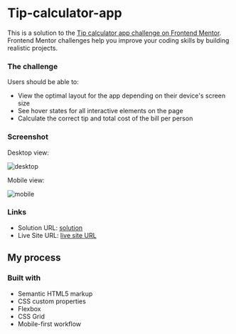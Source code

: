 # Tip-calculator-app

This is a solution to the [Tip calculator app challenge on Frontend Mentor](https://www.frontendmentor.io/challenges/tip-calculator-app-ugJNGbJUX). Frontend Mentor challenges help you improve your coding skills by building realistic projects.


### The challenge

Users should be able to:

- View the optimal layout for the app depending on their device's screen size
- See hover states for all interactive elements on the page
- Calculate the correct tip and total cost of the bill per person

### Screenshot

Desktop view:

![desktop](https://user-images.githubusercontent.com/95960286/207022123-a77a9cd9-9878-412f-bdae-b85849ae2f7c.png)

Mobile view:

![mobile](https://user-images.githubusercontent.com/95960286/207022847-e699d68e-c2f7-4387-8852-2197ca55adf9.png)


### Links

- Solution URL: [solution](https://your-solution-url.com)
- Live Site URL: [live site URL](https://storied-kataifi-22ccda.netlify.app/)

## My process

### Built with

- Semantic HTML5 markup
- CSS custom properties
- Flexbox
- CSS Grid
- Mobile-first workflow
